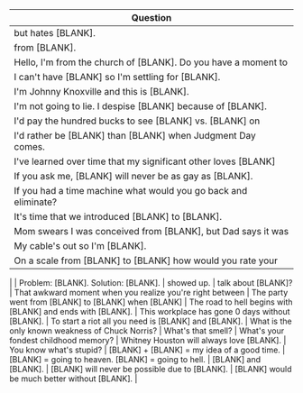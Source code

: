 Question |
--- |
but hates [BLANK]. |
from [BLANK]. |
Hello, I'm from the church of [BLANK]. Do you have a moment to |
I can't have [BLANK] so I'm settling for [BLANK]. |
I'm Johnny Knoxville and this is [BLANK]. |
I'm not going to lie. I despise [BLANK] because of [BLANK]. |
I'd pay the hundred bucks to see [BLANK] vs. [BLANK] on |
I'd rather be [BLANK] than [BLANK] when Judgment Day comes. |
I've learned over time that my significant other loves [BLANK] |
If you ask me, [BLANK] will never be as gay as [BLANK]. |
If you had a time machine what would you go back and eliminate? |
It's time that we introduced [BLANK] to [BLANK]. |
Mom swears I was conceived from [BLANK], but Dad says it was |
My cable's out so I'm [BLANK]. |
On a scale from [BLANK] to [BLANK] how would you rate your |
 |
 |
Problem: [BLANK]. Solution: [BLANK]. |
showed up. |
talk about [BLANK]? |
That awkward moment when you realize you're right between |
The party went from [BLANK] to [BLANK] when [BLANK] |
The road to hell begins with [BLANK] and ends with [BLANK]. |
This workplace has gone 0 days without [BLANK]. |
To start a riot all you need is [BLANK] and [BLANK]. |
What is the only known weakness of Chuck Norris? |
What's that smell? |
What's your fondest childhood memory? |
Whitney Houston will always love [BLANK]. |
You know what's stupid? |
[BLANK] + [BLANK] = my idea of a good time. |
[BLANK] = going to heaven. [BLANK] = going to hell. |
[BLANK] and [BLANK]. |
[BLANK] will never be possible due to [BLANK]. |
[BLANK] would be much better without [BLANK]. |
